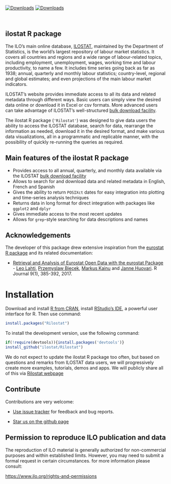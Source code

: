 
[![Downloads](http://cranlogs.r-pkg.org/badges/grand-total/Rilostat)](https://cran.r-project.org/package=Rilostat)
[![Downloads](http://cranlogs.r-pkg.org/badges/Rilostat)](https://cran.r-project.org/package=Rilostat)

<br>

## ilostat R package

<!-- README.md is generated from README.Rmd. Please edit that file -->

The ILO’s main online database, [ILOSTAT](https://ilostat.ilo.org),
maintained by the Department of Statistics, is the world’s largest
repository of labour market statistics. It covers all countries and
regions and a wide range of labour-related topics, including employment,
unemployment, wages, working time and labour productivity, to name a
few. It includes time series going back as far as 1938; annual,
quarterly and monthly labour statistics; country-level, regional and
global estimates; and even projections of the main labour market
indicators.

ILOSTAT’s website provides immediate access to all its data and related
metadata through different ways. Basic users can simply view the desired
data online or download it in Excel or csv formats. More advanced users
can take advantage of ILOSTAT’s well-structured [bulk download
facility](https://ilostat.ilo.org/data/bulk/).

The ilostat R package (`'Rilostat'`) was designed to give data users the
ability to access the ILOSTAT database, search for data, rearrange the
information as needed, download it in the desired format, and make
various data visualizations, all in a programmatic and replicable
manner, with the possibility of quickly re-running the queries as
required.

## Main features of the ilostat R package

- Provides access to all annual, quarterly, and monthly data available
  via the ILOSTAT [bulk download
  facility](https://ilostat.ilo.org/data/bulk/)
- Allows to search for and download data and related metadata in
  English, French and Spanish
- Gives the ability to return `POSIXct` dates for easy integration into
  plotting and time-series analysis techniques
- Returns data in long format for direct integration with packages like
  `ggplot2` and `dplyr`
- Gives immediate access to the most recent updates
- Allows for `grep`-style searching for data descriptions and names

## Acknowledgements

The developer of this package drew extensive inspiration from the
[eurostat R package](https://CRAN.R-project.org/package=eurostat) and
its related documentation:  
- [Retrieval and Analysis of Eurostat Open Data with the eurostat
Package](https://journal.r-project.org/archive/2017/RJ-2017-019/RJ-2017-019.pdf) -
[Leo Lahti](https://github.com/antagomir), [Przemyslaw
Biecek](https://github.com/pbiecek), [Markus
Kainu](https://github.com/muuankarski) and [Janne
Huovari](https://github.com/jhuovari). R Journal 9(1), 385-392, 2017.

# Installation

Download and install [R from CRAN](https://cran.r-project.org/), install
[RStudio’s IDE](https://posit.co/products/open-source/rstudio/), a
powerful user interface for R. Then use command:

``` r
install.packages("Rilostat")
```

To install the development version, use the following command:

``` r
if(!require(devtools)){install.packages('devtools')}
install_github("ilostat/Rilostat")
```

We do not expect to update the ilostat R package too often, but based on
questions and remarks from ILOSTAT data users, we will progressively
create more examples, tutorials, demos and apps. We will publicly share
all of this via [Rilostat webpage](https://ilostat.github.io/Rilostat/)

## Contribute

Contributions are very welcome:

- [Use issue tracker](https://github.com/ilostat/Rilostat/issues) for
  feedback and bug reports.

- [Star us on the github page](https://github.com/ilostat/Rilostat)

## Permission to reproduce ILO publication and data

The reproduction of ILO material is generally authorized for
non-commercial purposes and within established limits. However, you may
need to submit a formal request in certain circumstances. for more
information please consult:

<https://www.ilo.org/rights-and-permissions>
